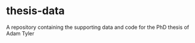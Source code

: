 # thesis-data
A repository containing the supporting data and code for the PhD thesis of Adam Tyler
